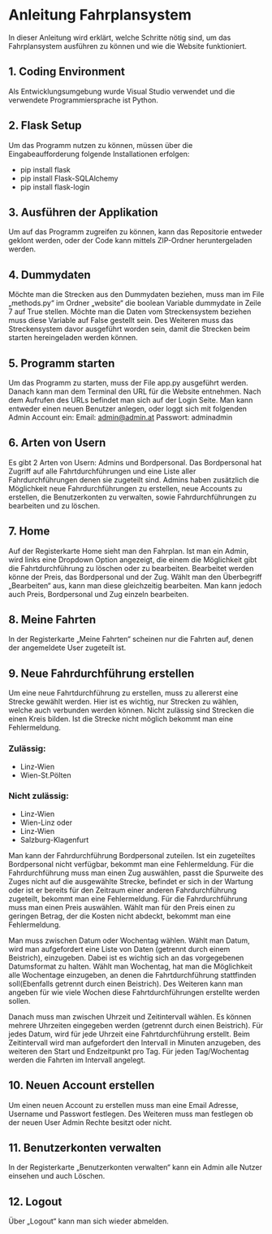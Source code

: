 # Anleitung Fahrplansystem

In dieser Anleitung wird erklärt, welche Schritte nötig sind, um das Fahrplansystem ausführen zu können und wie die Website funktioniert.

## 1.	Coding Environment
Als Entwicklungsumgebung wurde Visual Studio verwendet und die verwendete Programmiersprache ist Python.

## 2.	Flask Setup
Um das Programm nutzen zu können, müssen über die Eingabeaufforderung folgende Installationen erfolgen:
-	pip install flask
-	pip install Flask-SQLAlchemy
-	pip install flask-login

## 3.	Ausführen der Applikation
Um auf das Programm zugreifen zu können, kann das Repositorie entweder geklont werden, oder der Code kann mittels ZIP-Ordner heruntergeladen werden.

## 4.	Dummydaten
Möchte man die Strecken aus den Dummydaten beziehen, muss man im File „methods.py“ im Ordner „website“ die boolean Variable dummydate in Zeile 7 auf True stellen. Möchte man die Daten vom Streckensystem beziehen muss diese Variable auf False gestellt sein. Des Weiteren muss das Streckensystem davor ausgeführt worden sein, damit die Strecken beim starten hereingeladen werden können. 

## 5.	Programm starten
Um das Programm zu starten, muss der File app.py ausgeführt werden. Danach kann man dem Terminal den URL für die Website entnehmen.
Nach dem Aufrufen des URLs befindet man sich auf der Login Seite. Man kann entweder einen neuen Benutzer anlegen, oder loggt sich mit folgenden Admin Account ein:
Email: admin@admin.at
Passwort: adminadmin

## 6.	Arten von Usern
Es gibt 2 Arten von Usern: Admins und Bordpersonal. Das Bordpersonal hat Zugriff auf alle Fahrtdurchführungen und eine Liste aller Fahrdurchführungen denen sie zugeteilt sind. Admins haben zusätzlich die Möglichkeit neue Fahrdurchführungen zu erstellen, neue Accounts zu erstellen, die Benutzerkonten zu verwalten, sowie Fahrdurchführungen zu bearbeiten und zu löschen.

## 7.	Home
Auf der Registerkarte Home sieht man den Fahrplan. Ist man ein Admin, wird links eine Dropdown Option angezeigt, die einem die Möglichkeit gibt die Fahrtdurchführung zu löschen oder zu bearbeiten. Bearbeitet werden könne der Preis, das Bordpersonal und der Zug. Wählt man den Überbegriff „Bearbeiten“ aus, kann man diese gleichzeitig bearbeiten. Man kann jedoch auch Preis, Bordpersonal und Zug einzeln bearbeiten.

## 8.	Meine Fahrten
In der Registerkarte „Meine Fahrten“ scheinen nur die Fahrten auf, denen der angemeldete User zugeteilt ist.

## 9.	Neue Fahrdurchführung erstellen
Um eine neue Fahrtdurchführung zu erstellen, muss zu allererst eine Strecke gewählt werden. Hier ist es wichtig, nur Strecken zu wählen, welche auch verbunden werden können. Nicht zulässig sind Strecken die einen Kreis bilden. Ist die Strecke nicht möglich bekommt man eine Fehlermeldung.
### Zulässig:
-	Linz-Wien
-	Wien-St.Pölten
### Nicht zulässig:
-	Linz-Wien
-	Wien-Linz
oder
-	Linz-Wien
-	Salzburg-Klagenfurt

Man kann der Fahrdurchführung Bordpersonal zuteilen. Ist ein zugeteiltes Bordpersonal nicht verfügbar, bekommt man eine Fehlermeldung.
Für die Fahrdurchführung muss man einen Zug auswählen, passt die Spurweite des Zuges nicht auf die ausgewählte Strecke, befindet er sich in der Wartung oder ist er bereits für den Zeitraum einer anderen Fahrdurchführung zugeteilt, bekommt man eine Fehlermeldung. 
Für die Fahrdurchführung muss man einen Preis auswählen. Wählt man für den Preis einen zu geringen Betrag, der die Kosten nicht abdeckt, bekommt man eine Fehlermeldung.

Man muss zwischen Datum oder Wochentag wählen. Wählt man Datum, wird man aufgefordert eine Liste von Daten (getrennt durch einem Beistrich), einzugeben. Dabei ist es wichtig sich an das vorgegebenen Datumsformat zu halten. Wählt man Wochentag, hat man die Möglichkeit alle Wochentage einzugeben, an denen die Fahrtdurchführung stattfinden soll(Ebenfalls getrennt durch einen Beistrich). Des Weiteren kann man angeben für wie viele Wochen diese Fahrtdurchführungen erstellte werden sollen.

Danach muss man zwischen Uhrzeit und Zeitintervall wählen. Es können mehrere Uhrzeiten eingegeben werden (getrennt durch einen Beistrich). Für jedes Datum, wird für jede Uhrzeit eine Fahrtdurchführung erstellt. Beim Zeitintervall wird man aufgefordert den Intervall in Minuten anzugeben, des weiteren den Start und Endzeitpunkt pro Tag. Für jeden Tag/Wochentag werden die Fahrten im Intervall angelegt.

## 10.	Neuen Account erstellen
Um einen neuen Account zu erstellen muss man eine Email Adresse, Username und Passwort festlegen. Des Weiteren muss man festlegen ob der neuen User Admin Rechte besitzt oder nicht.

## 11.	Benutzerkonten verwalten
In der Registerkarte „Benutzerkonten verwalten“ kann ein Admin alle Nutzer einsehen und auch Löschen.

## 12.	Logout 
Über „Logout“ kann man sich wieder abmelden. 
